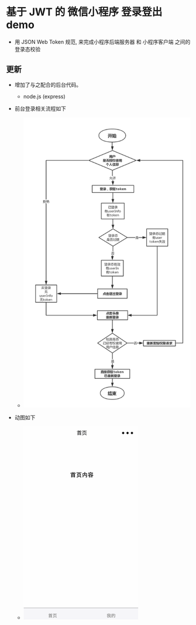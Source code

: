 # 基于 JWT 的 微信小程序 登录登出 demo

* 用 JSON Web Token 规范, 来完成小程序后端服务器 和 小程序客户端 之间的登录态校验

## 更新
* 增加了与之配合的后台代码。
  * node.js (express)

* 前台登录相关流程如下
  * ![流程图](./flowChart.png)
* 动图如下
  * ![动图演示](./loginDemo.gif)
